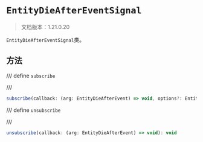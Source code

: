 # `EntityDieAfterEventSignal`

> 文档版本：1.21.0.20

`EntityDieAfterEventSignal`类。

## 方法

/// define
`subscribe`


///

```js
subscribe(callback: (arg: EntityDieAfterEvent) => void, options?: EntityEventOptions): (arg: EntityDieAfterEvent) => void
```


/// define
`unsubscribe`


///

```js
unsubscribe(callback: (arg: EntityDieAfterEvent) => void): void
```

